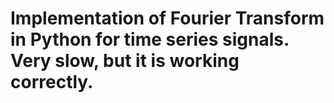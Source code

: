 # Implementation of Fourier Transform in Python for time series signals. Very slow, but it is working correctly.

